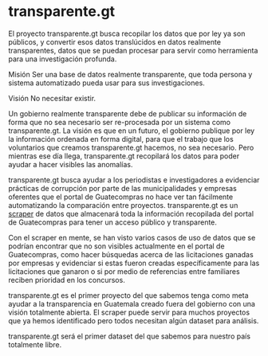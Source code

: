 transparente.gt
===============

El proyecto transparente.gt busca recopilar los datos que por ley ya son públicos, y convertir esos datos translúcidos en datos
realmente transparentes, datos que se puedan procesar para servir como herramienta para una investigación profunda.


Misión
    Ser una base de datos realmente transparente, que toda persona y sistema automatizado pueda usar para sus investigaciones.

Visión
    No necesitar existir.

Un gobierno realmente transparente debe de publicar su información de forma que no sea necesario ser re-procesada por un
sistema como transparente.gt. La visión es que en un futuro, el gobierno publique por ley la información ordenada en forma digital,
para que el trabajo que los voluntarios que creamos transparente.gt hacemos, no sea necesario. Pero mientras ese día llega, transparente.gt
recopilará los datos para poder ayudar a hacer visibles las anomalías.

transparente.gt busca ayudar a los periodistas e investigadores a evidenciar prácticas de corrupción por parte de
las municipalidades y empresas oferentes que el portal de Guatecompras no hace ver tan fácilmente automatizando la
comparación entre proyectos. transparente.gt es un [scraper](http://es.wikipedia.org/wiki/Web_scraping) de datos
que almacenará toda la información recopilada del portal de Guatecompras para tener un acceso público y transparente.

Con el scraper en mente, se han visto varios casos de uso de datos que se podrían encontrar que no son visibles
actualmente en el portal de Guatecompras, como hacer búsquedas acerca de las licitaciones ganadas por empresas y
evidenciar si estas fueron creadas específicamente para las licitaciones que ganaron o si por medio de referencias entre
familiares reciben prioridad en los concursos.

transparente.gt es el primer proyecto del que sabemos tenga como meta ayudar a la transparencia en Guatemala
creado fuera del gobierno con una visión totalmente abierta. El scraper puede servir para muchos proyectos que ya hemos
identificado pero todos necesitan algún dataset para análisis.

transparente.gt será el primer dataset del que sabemos para nuestro país totalmente libre.